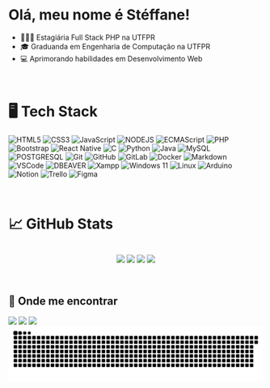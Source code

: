 # Olá, meu nome é Stéffane!

- 👩🏽‍💻 Estagiária Full Stack PHP na UTFPR
- 🎓 Graduanda em Engenharia de Computação na UTFPR
- 💻 Aprimorando habilidades em Desenvolvimento Web

<br>

# 🖥️ Tech Stack
![HTML5](https://img.shields.io/badge/html5%20-%23E34F26.svg?&style=for-the-badge&logo=html5&logoColor=white)
![CSS3](https://img.shields.io/badge/css3%20-%231572B6.svg?&style=for-the-badge&logo=css3&logoColor=white)
![JavaScript](https://img.shields.io/badge/JavaScript-F0DB4F?style=for-the-badge&logo=javascript&logoColor=black)
![NODEJS](https://img.shields.io/badge/-NodeJS-44883e?style=for-the-badge&logo=node.js&logoColor=white)
![ECMAScript](https://img.shields.io/badge/ECMAScript-F7DF1E?style=for-the-badge&logo=ecmascript&logoColor=black)
![PHP](https://img.shields.io/badge/-php-8897be?style=for-the-badge&logo=php&logoColor=white)
![Bootstrap](https://img.shields.io/badge/-Bootstrap-563d7c?style=for-the-badge&logo=bootstrap&logoColor=FFF)
![React Native](https://img.shields.io/badge/React_Native-61DAFB?style=for-the-badge&logo=react&logoColor=FFF)
![C](https://img.shields.io/badge/C-00599C?style=for-the-badge&logo=c&logoColor=white)
![Python](https://img.shields.io/badge/python%20-%2314354C.svg?&style=for-the-badge&logo=python&logoColor=white)
![Java](https://img.shields.io/badge/Java-ED8B00?style=for-the-badge&logo=java&logoColor=white)
![MySQL](https://img.shields.io/badge/-MySQL-00758f?style=for-the-badge&logo=mysql&logoColor=FFF) 
![POSTGRESQL](https://img.shields.io/badge/-PostgreSQL-336791?style=for-the-badge&logo=postgresql&logoColor=FFF) 
![Git](https://img.shields.io/badge/git%20-%23F05033.svg?&style=for-the-badge&logo=git&logoColor=white)
![GitHub](https://img.shields.io/badge/github%20-%23121011.svg?&style=for-the-badge&logo=github&logoColor=white)
![GitLab](https://img.shields.io/badge/-GitLab-fc6d26?style=for-the-badge&logo=gitlab&logoColor=FFF)
![Docker](https://img.shields.io/badge/-Docker-0db7ed?style=for-the-badge&logo=docker&logoColor=white)
![Markdown](https://img.shields.io/badge/markdown-%23000000.svg?&style=for-the-badge&logo=markdown&logoColor=white)
![VSCode](https://img.shields.io/badge/-VSCode-007ACC?style=for-the-badge&logo=visual-studio-code&logoColor=ffffff)
![DBEAVER](https://img.shields.io/badge/-DBeaver-333333?style=for-the-badge&logo=dbeaver&logoColor=white)
![Xampp](https://img.shields.io/badge/-Xampp-fc6d26?style=for-the-badge&logo=xampp&&logoColor=FFF)
![Windows 11](https://img.shields.io/badge/Windows-0078D6?style=for-the-badge&logo=windows&logoColor=white)
![Linux](https://img.shields.io/badge/Linux-FCC624?style=for-the-badge&logo=linux&logoColor=black)
![Arduino](https://img.shields.io/badge/-Arduino-00979D?style=for-the-badge&logo=Arduino&logoColor=white)
![Notion](https://img.shields.io/badge/-Notion-333333?style=for-the-badge&logo=notion-xd)
![Trello](https://img.shields.io/badge/-Trello-0079bf?style=for-the-badge&logo=trello&logoColor=white)
![Figma](https://img.shields.io/badge/-Figma-333333?style=for-the-badge&logo=figma&logoColor=white)

<br>

# &#x1f4c8; GitHub Stats

<div align="center" style="display:flex;flex-direction:column">

  ![](http://github-profile-summary-cards.vercel.app/api/cards/profile-details?username=steffaneleal&theme=transparent)
  ![](http://github-profile-summary-cards.vercel.app/api/cards/repos-per-language?username=steffaneleal&theme=transparent)
  ![](http://github-profile-summary-cards.vercel.app/api/cards/most-commit-language?username=steffaneleal&theme=transparent)
  ![](http://github-profile-summary-cards.vercel.app/api/cards/stats?username=steffaneleal&theme=transparent)


</div>
 
<br>

## 📍 Onde me encontrar
 
<div> 
  <a href="mailto:steffane.leal@outlook.com" target="_blank"><img src="https://img.shields.io/badge/-Gmail-%23333?style=for-the-badge&logo=gmail&logoColor=white" target="_blank"></a>
  <a href="https://www.linkedin.com/in/stéffane-leal-287873223/" target="_blank"><img src="https://img.shields.io/badge/-LinkedIn-%230077B5?style=for-the-badge&logo=linkedin&logoColor=white" target="_blank"></a>
  <a href="https://instagram.com/steffane_leal" target="_blank"><img src="https://img.shields.io/badge/-Instagram-%23E4405F?style=for-the-badge&logo=instagram&logoColor=white" target="_blank"></a>
</div>

<picture>
  <source media="(prefers-color-scheme: dark)" srcset="https://raw.githubusercontent.com/steffaneleal/steffaneleal/output/github-contribution-grid-snake-dark.svg">
  <source media="(prefers-color-scheme: light)" srcset="https://raw.githubusercontent.com/steffaneleal/steffaneleal/output/github-contribution-grid-snake.svg">
  <img alt="github contribution grid snake animation" src="https://raw.githubusercontent.com/steffaneleal/steffaneleal/output/github-contribution-grid-snake.svg">
</picture>
